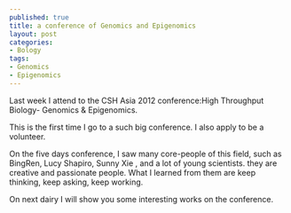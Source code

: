 ```yaml
--- 
published: true
title: a conference of Genomics and Epigenomics
layout: post
categories:
- Bology
tags: 
- Genomics
- Epigenomics
---
```

Last week I attend to the CSH Asia 2012 conference:High Throughput Biology- Genomics & Epigenomics.

This is the first time I go to a such big conference. I also apply to be a volunteer.

On the five days conference, I saw many core-people of this field, such as BingRen, Lucy Shapiro, Sunny Xie , and a lot of young scientists.
they are creative and passionate people. What I learned from them are keep thinking, keep asking, keep working.

On next dairy I will show you some interesting works on the conference.


